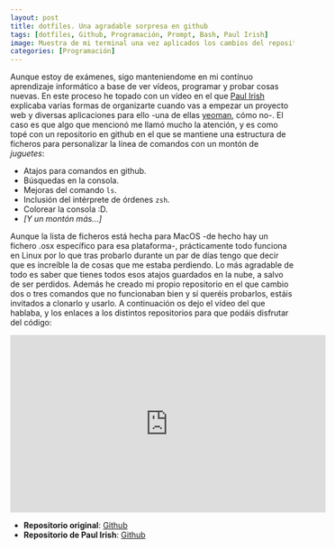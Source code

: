 ```yaml
---
layout: post
title: dotfiles. Una agradable sorpresa en github
tags: [dotfiles, Github, Programación, Prompt, Bash, Paul Irish]
image: Muestra de mi terminal una vez aplicados los cambios del repositorio .dotfile
categories: [Programación]
---
```


Aunque estoy de exámenes, sigo manteniendome en mi contínuo aprendizaje informático a base de ver vídeos, programar y probar cosas nuevas. En este proceso he topado con un vídeo en el que [Paul Irish](paul) explicaba varias formas de organizarte cuando vas a empezar un proyecto web y diversas aplicaciones para ello -una de ellas [yeoman](yeoman), cómo no-. El caso es que algo que mencionó me llamó mucho la atención, y es como topé con un repositorio en github en el que se mantiene una estructura de ficheros para personalizar la línea de comandos con un montón de *juguetes*:

 - Atajos para comandos en github.
 - Búsquedas en la consola.
 - Mejoras del comando `ls`.
 - Inclusión del intérprete de órdenes `zsh`.
 - Colorear la consola :D.
 - *[Y un montón más...]*

Aunque la lista de ficheros está hecha para MacOS -de hecho hay un fichero .osx específico para esa plataforma-, prácticamente todo funciona en Linux por lo que tras probarlo durante un par de días tengo que decir que es increíble la de cosas que me estaba perdiendo. Lo más agradable de todo es saber que tienes todos esos atajos guardados en la nube, a salvo de ser perdidos. Además he creado mi propio repositorio en el que cambio dos o tres comandos que no funcionaban bien y sí queréis probarlos, estáis invitados a clonarlo y usarlo. A continuación os dejo el vídeo del que hablaba, y los enlaces a los distintos repositorios para que podáis disfrutar del código:

<iframe width="560" height="315" src="https://www.youtube.com/embed/vDbbz-BdyYc" frameborder="0" allowfullscreen></iframe>

 - **Repositorio original**: [Github](https://github.com/mathiasbynens/dotfiles)
 - **Repositorio de Paul Irish**: [Github](https://github.com/paulirish/dotfiles)
